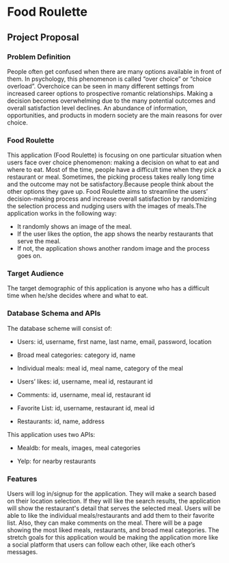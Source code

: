 # Food Roulette

##  Project Proposal

###  Problem Definition

People often get confused when there are many options available in front of them. In psychology, this phenomenon is called “over choice” or “choice overload”. Overchoice can be seen in many different settings from increased career options to prospective romantic relationships. Making a decision becomes overwhelming due to the many potential outcomes and overall satisfaction level declines. An abundance of information, opportunities, and products in modern society are the main reasons for over choice.

### Food Roulette

This application (Food Roulette) is focusing on one particular situation when users face over choice phenomenon: making a decision on what to eat and where to eat. Most of the time, people have a difficult time when they pick a restaurant or meal. Sometimes, the picking process takes really long time and the outcome may not be satisfactory.Because people think about the other options they gave up. Food Roulette aims to streamline the users’ decision-making process and increase overall satisfaction by randomizing the selection process and nudging users with the images of meals.The application works in the following way:

- It randomly shows an image of the meal. 
- If the user likes the option, the app shows the nearby restaurants that serve the meal.
- If not, the application shows another random image and the process goes on.

### Target Audience

The target demographic of this application is anyone who has a difficult time when he/she decides where and what to eat.

### Database Schema and APIs

The database scheme will consist of:

- Users: id, username, first name, last name, email, password, location

- Broad meal categories: category id, name

- Individual meals: meal id, meal name, category of the meal

- Users’ likes: id, username, meal id, restaurant id

- Comments: id, username, meal id, restaurant id

- Favorite List: id, username, restaurant id, meal id

- Restaurants: id, name, address

This application uses two APIs:

- Mealdb: for meals, images, meal categories

- Yelp: for nearby restaurants

### Features

Users will log in/signup for the application. They will make a search based on their location selection. If they will like the search results, the application will show the restaurant's detail that serves the selected meal. Users will be able to like the individual meals/restaurants and add them to their favorite list. Also, they can make comments on the meal. There will be a page showing the most liked meals, restaurants, and broad meal categories. The stretch goals for this application would be making the application more like a social platform that users can follow each other, like each other’s messages.